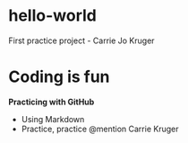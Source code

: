 # hello-world
First practice project - Carrie Jo Kruger
# Coding is fun 
**Practicing with GitHub**
- Using Markdown
- Practice, practice
@mention Carrie Kruger 
